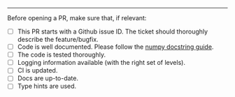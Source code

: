 ---
Before opening a PR, make sure that, if relevant:
- [ ] This PR starts with a Github issue ID. The ticket should thoroughly describe the feature/bugfix.
- [ ] Code is well documented. Please follow the [numpy docstring guide](https://numpydoc.readthedocs.io/en/latest/format.html#numpydoc-docstring-guide).
- [ ] The code is tested thoroughly.
- [ ] Logging information available (with the right set of levels).
- [ ] CI is updated.
- [ ] Docs are up-to-date.
- [ ] Type hints are used.